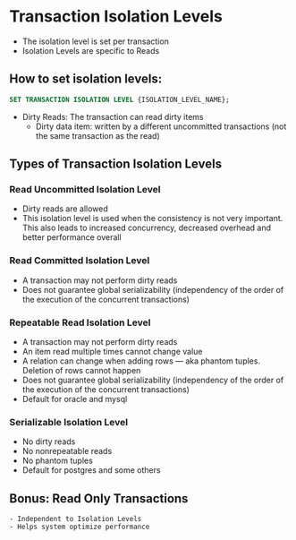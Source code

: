 # Transaction Isolation Levels

- The isolation level is set per transaction
- Isolation Levels are specific to Reads

## How to set isolation levels:

```sql
SET TRANSACTION ISOLATION LEVEL {ISOLATION_LEVEL_NAME};
```

- Dirty Reads: The transaction can read dirty items
    - Dirty data item: written by a different uncommitted transactions (not the same transaction as the read)


## Types of Transaction Isolation Levels
### Read Uncommitted Isolation Level
- Dirty reads are allowed
- This isolation level is used when the consistency is not very important. This also leads to increased concurrency, decreased overhead and better performance overall
### Read Committed Isolation Level
- A transaction may not perform dirty reads
- Does not guarantee global serializability (independency of the order of the execution of the concurrent transactions)

### Repeatable Read Isolation Level
- A transaction may not perform dirty reads
- An item read multiple times cannot change value
- A relation can change when adding rows — aka phantom tuples. Deletion of rows cannot happen
- Does not guarantee global serializability (independency of the order of the execution of the concurrent transactions)
- Default for oracle and mysql


### Serializable Isolation Level
- No dirty reads
- No nonrepeatable reads
- No phantom tuples
- Default for postgres and some others


## Bonus: Read Only Transactions
    - Independent to Isolation Levels
    - Helps system optimize performance